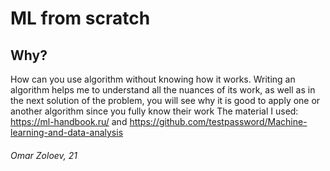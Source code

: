 
# ML from scratch

## Why?
How can you use algorithm without knowing how it works. Writing an algorithm helps me to understand all the nuances of its work, as well as in the next solution of the problem, you will see why it is good to apply one or another algorithm since you fully know their work
The material I used: https://ml-handbook.ru/ and https://github.com/testpassword/Machine-learning-and-data-analysis

###### Omar Zoloev, 21
